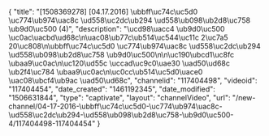 {
    "title": "[1508369278] [04.17.2016] \ubbff\uc74c\uc5d0 \uc774\ub974\uac8c \ud558\uc2dc\ub294 \ud558\ub098\ub2d8\uc758 \ub9d0\uc500 (4)",
    "description": "\ucd98\uacc4 \ub9d0\uc500 \uc0ac\uacbd\ud68c\n\uac08\ub77c\ub514\uc544\uc11c 2\uc7a5 20\uc808\n\ubbff\uc74c\uc5d0 \uc774\ub974\uac8c \ud558\uc2dc\ub294 \ud558\ub098\ub2d8\uc758 \ub9d0\uc500\n\n\uc190\ubcd1\uc8fc \ubaa9\uc0ac\n\uc120\ud55c \uccad\uc9c0\uae30 \uad50\ud68c \ub2f4\uc784 \ubaa9\uc0ac\n\uc0cc\ub514\uc5d0\uace0 \uac08\ubcf4\ub9ac \uad50\ud68c",
    "channelid": "117404498",
    "videoid": "117404454",
    "date_created": "1461192345",
    "date_modified": "1506631844",
    "type": "captivate",
    "layout": "channelVideo",
    "url": "\/new-channel\/04-17-2016-\ubbff\uc74c\uc5d0-\uc774\ub974\uac8c-\ud558\uc2dc\ub294-\ud558\ub098\ub2d8\uc758-\ub9d0\uc500-4\/117404498-117404454"
}